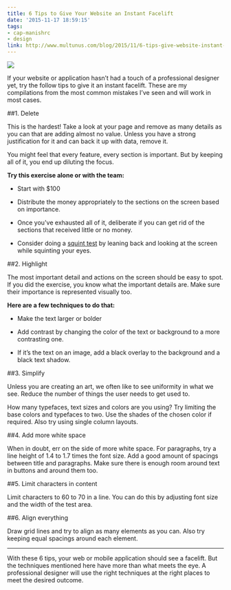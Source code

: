 ```yaml
---
title: 6 Tips to Give Your Website an Instant Facelift
date: '2015-11-17 18:59:15'
tags:
- cap-manishrc
- design
link: http://www.multunus.com/blog/2015/11/6-tips-give-website-instant-facelift/
---
```


![](http://www.multunus.com/wp-content/uploads/2015/11/paint.jpg)

If your website or application hasn’t had a touch of a professional designer yet, try the follow tips to give it an instant facelift. These are my compilations from the most common mistakes I’ve seen and will work in most cases.


##1. Delete


This is the hardest! Take a look at your page and remove as many details as you can that are adding almost no value. Unless you have a strong justification for it and can back it up with data, remove it.


You might feel that every feature, every section is important. But by keeping all of it, you end up diluting the focus.


**Try this exercise alone or with the team:**


* Start with $100

	
* Distribute the money appropriately to the sections on the screen based on importance.

	
* Once you've exhausted all of it, deliberate if you can get rid of the sections that received little or no money.


* Consider doing a [squint test](http://pages.ucsd.edu/~jalevin/gp/blurred/index.html) by leaning back and looking at the screen while squinting your eyes.



##2. Highlight


The most important detail and actions on the screen should be easy to spot. If you did the exercise, you know what the important details are. Make sure their importance is represented visually too.


**Here are a few techniques to do that:**


* Make the text larger or bolder

	
* Add contrast by changing the color of the text or background to a more contrasting one.

	
* If it’s the text on an image, add a black overlay to the background and a black text shadow.



##3. Simplify


Unless you are creating an art, we often like to see uniformity in what we see. Reduce the number of things the user needs to get used to.


How many typefaces, text sizes and colors are you using? Try limiting the base colors and typefaces to two. Use the shades of the chosen color if required. Also try using single column layouts.


##4. Add more white space


When in doubt, err on the side of more white space. For paragraphs, try a line height of 1.4 to 1.7 times the font size. Add a good amount of spacings between title and paragraphs. Make sure there is enough room around text in buttons and around them too.



##5. Limit characters in content


Limit characters to 60 to 70 in a line. You can do this by adjusting font size and the width of the test area.



##6. Align everything


Draw grid lines and try to align as many elements as you can. Also try keeping equal spacings around each element.

***

With these 6 tips, your web or mobile application should see a facelift. But the techniques mentioned here have more than what meets the eye. A professional designer will use the right techniques at the right places to meet the desired outcome.
